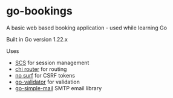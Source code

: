 # go-bookings
A basic web based booking application - used while learning Go

Built in Go version 1.22.x 

Uses 	
- [SCS](https://github.com/alexedwards/scs) for session management
- [chi router](https://github.com/go-chi/chi) for routing
- [no surf](https://github.com/justinas/nosurf) for CSRF tokens
- [go-validator](https://github.com/asaskevich/govalidator) for validation
- [go-simple-mail](https://github.com/xhit/go-simple-mail) SMTP email library


